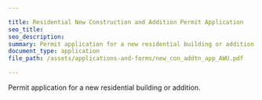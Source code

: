 ```yaml
---

title: Residential New Construction and Addition Permit Application
seo_title:
seo_description:
summary: Permit application for a new residential building or addition.
document_type: application
file_path: /assets/applications-and-forms/new_con_addtn_app_AWU.pdf

---
```

Permit application for a new residential building or addition.
